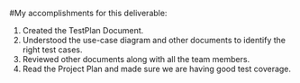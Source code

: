 #My accomplishments for this deliverable:
1. Created the TestPlan Document.
2. Understood the use-case diagram and other documents to identify the right test cases.
3. Reviewed other documents along with all the team members.
4. Read the Project Plan and made sure we are having good test coverage.